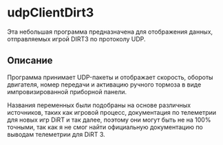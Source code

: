 # udpClientDirt3
Эта небольшая программа предназначена для отображения данных, отправляемых игрой DIRT3 по протоколу UDP.

## Описание
Программа принимает UDP-пакеты и отображает скорость, обороты двигателя, номер передачи и активацию ручного тормоза в виде импровизированной приборной панели.

Названия переменных были подобраны на основе различных источников, таких как игровой процесс, документация по телеметрии для новых игр DiRT и так далее, поэтому они могут быть не на 100% точными, так как я не смог найти официальную документацию по выводам телеметрии для DiRT 3.

